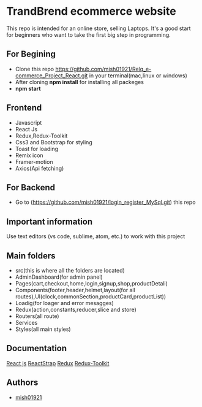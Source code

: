 
# TrandBrend ecommerce website
This repo is intended for an online store, selling Laptops. It's a good start for beginners who want to take the first big step in programming.

## For Begining
- Clone this repo https://github.com/mish01921/Relq_e-commerce_Project_React.git in your terminal(mac,linux or windows)
- After cloning **npm install** for installing all packeges
- **npm start** 

##  Frontend
 
- Javascript
- React Js
- Redux,Redux-Toolkit
- Css3 and Bootstrap for styling
- Toast for loading
- Remix icon
- Framer-motion
- Axios(Api fetching)

## For Backend
- Go to (https://github.com/mish01921/login_register_MySql.git) this repo

## Important information
Use text editors (vs code, sublime, atom, etc.) to work with this project

## Main folders
- src(this is where all the folders are located)
- AdminDashboard(for admin panel)
- Pages(cart,checkout,home,login,signup,shop,productDetali)
- Components(footer,header,helmet,layout(for all routes),UI(clock,commonSection,productCard,productList))
- Loadig(for loager and error mesagges)
- Redux(action,constants,reducer,slice and store)
- Routers(all route)
- Services
- Styles(all main styles)


## Documentation

[React js](https://reactjs.org/)
[ReactStrap](https://reactstrap.github.io/?path=/story/home-installation--page)
[Redux](https://redux.js.org/)
[Redux-Toolkit](https://redux-toolkit.js.org/)


## Authors

- [mish01921](https://github.com/mish01921)





